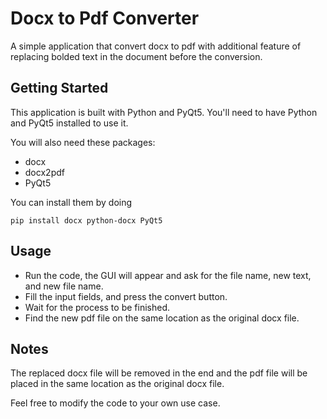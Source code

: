 # Docx to Pdf Converter

A simple application that convert docx to pdf with additional feature of replacing bolded text in the document before the conversion.

## Getting Started

This application is built with Python and PyQt5. You'll need to have Python and PyQt5 installed to use it.

You will also need these packages:

* docx
* docx2pdf
* PyQt5

You can install them by doing 

`pip install docx python-docx PyQt5`

## Usage

* Run the code, the GUI will appear and ask for the file name, new text, and new file name.
* Fill the input fields, and press the convert button.
* Wait for the process to be finished.
* Find the new pdf file on the same location as the original docx file.

## Notes

The replaced docx file will be removed in the end and the pdf file will be placed in the same location as the original docx file.

Feel free to modify the code to your own use case.

